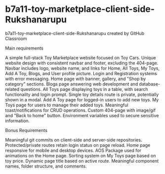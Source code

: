 # b7a11-toy-marketplace-client-side-Rukshanarupu
b7a11-toy-marketplace-client-side-Rukshanarupu created by GitHub Classroom

Main requirements

A simple full-stack Toy Marketplace website focused on Toy Cars.
Unique website design with consistent navbar and footer, excluding the 404-page.
Navbar includes logo, website name, and links for Home, All Toys, My Toys, Add A Toy, Blogs, and User profile picture.
Login and Registration systems with error messaging.
Home page with banner, gallery, and "Shop by category" sections.
Blogs page answering web development and database-related questions.
All Toys page displaying toys in a table, with search functionality and login prompt.
Single toy details route is private, potentially shown in a modal.
Add A Toy page for logged-in users to add new toys.
My Toys page for users to manage their added toys.
Meaningful toast/notifications for CRUD operations.
Custom 404-page with image/gif and "Back to home" button.
Environment variables used to secure sensitive information.

Bonus Requirements

Meaningful git commits on client-side and server-side repositories.
Protected/private routes retain login status on page reload.
Home page responsive for mobile and desktop devices.
AOS Package used for animations on the Home page.
Sorting system on My Toys page based on toy price.
Dynamic page title based on active route.
Meaningful component names, folder structure, and comments.
